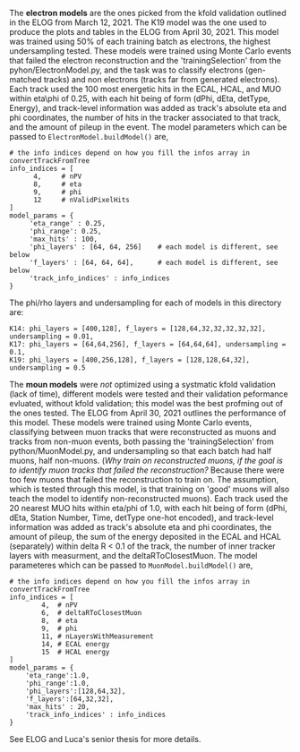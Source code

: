 The **electron models** are the ones picked from the kfold validation outlined in the ELOG from March 12, 2021.
The K19 model was the one used to produce the plots and tables in the ELOG from April 30, 2021. This model was trained using 50% of each training batch as electrons, the highest undersampling tested.
These models were trained using Monte Carlo events that failed the electron reconstruction and the 'trainingSelection' from the pyhon/ElectronModel.py, and the task
was to classify electrons (gen-matched tracks) and non electrons (tracks far from generated electrons).
Each track used the 100 most energetic hits in the ECAL, HCAL, and MUO within eta\phi of 0.25, with each hit being of form (dPhi, dEta, detType, Energy), and track-level information was added as track's absolute eta and phi coordinates, the number of hits in the tracker associated to that track, and the amount of pileup in the event. The model parameters which can be passed to `ElectronModel.buildModel()` are,
 ```
 # the info indices depend on how you fill the infos array in convertTrackFromTree
 info_indices = [
       4,     # nPV
       8,     # eta
       9,     # phi
       12     # nValidPixelHits
 ]
 model_params = {
      'eta_range' : 0.25,
      'phi_range': 0.25,
      'max_hits' : 100,
      'phi_layers' : [64, 64, 256]    # each model is different, see below
      'f_layers' : [64, 64, 64],      # each model is different, see below
      'track_info_indices' : info_indices
}
```
The phi/rho layers and undersampling for each of models in this directory are:
```
K14: phi_layers = [400,128], f_layers = [128,64,32,32,32,32,32], undersampling = 0.01,
K17: phi_layers = [64,64,256], f_layers = [64,64,64], undersampling = 0.1,
K19: phi_layers = [400,256,128], f_layers = [128,128,64,32], undersampling = 0.5
```

The **moun models** were _not_ optimized using a systmatic kfold validation (lack of time), different models were tested and their validation peformance evluated, without
kfold validation; this model was the best profming out of the ones tested. The ELOG from April 30, 2021 outlines the performance of this model.
These models were trained using Monte Carlo events, classifying between muon tracks that were reconstructed as muons and tracks from non-muon events, both passing the 'trainingSelection' from python/MuonModel.py, and undersampling so that each batch had half muons, half non-muons.
(_Why train on reconstructed muons, if the goal is to identify muon tracks that failed the reconstruction?_
Because there were too few muons that failed the reconstruction to train on. The assumption, which is tested through this model, is that training on 'good' muons
will also teach the model to identify non-reconstructed muons).
Each track used the 20 nearest MUO hits within eta/phi of 1.0, with each hit being of form (dPhi, dEta, Station Number, Time, detType one-hot encoded), and track-level information was added as track's absolute eta and phi coordinates, the amount of pileup, the sum of the energy deposited in the ECAL and HCAL (separately) within delta R < 0.1 of the track, the number of inner tracker layers with measurment, and the deltaRToClosestMuon. The model parameteres which can be passed to `MuonModel.buildModel()` are,

```
# the info indices depend on how you fill the infos array in convertTrackFromTree
info_indices = [
        4, 	# nPV
        6, 	# deltaRToClosestMuon
        8, 	# eta
        9, 	# phi
        11, # nLayersWithMeasurement
        14, # ECAL energy
        15	# HCAL energy
]
model_params = {
	'eta_range':1.0,
	'phi_range':1.0,
	'phi_layers':[128,64,32],
	'f_layers':[64,32,32],
	'max_hits' : 20,
	'track_info_indices' : info_indices
}	
```

See ELOG and Luca's senior thesis for more details.
